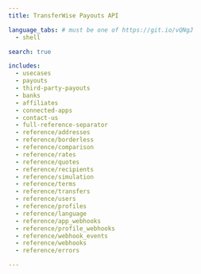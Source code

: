 ```yaml
---
title: TransferWise Payouts API

language_tabs: # must be one of https://git.io/vQNgJ
  - shell

search: true

includes:
  - usecases
  - payouts
  - third-party-payouts
  - banks
  - affiliates
  - connected-apps
  - contact-us
  - full-reference-separator
  - reference/addresses
  - reference/borderless
  - reference/comparison
  - reference/rates
  - reference/quotes
  - reference/recipients
  - reference/simulation
  - reference/terms
  - reference/transfers
  - reference/users
  - reference/profiles
  - reference/language
  - reference/app_webhooks
  - reference/profile_webhooks
  - reference/webhook_events
  - reference/webhooks
  - reference/errors

---
```


